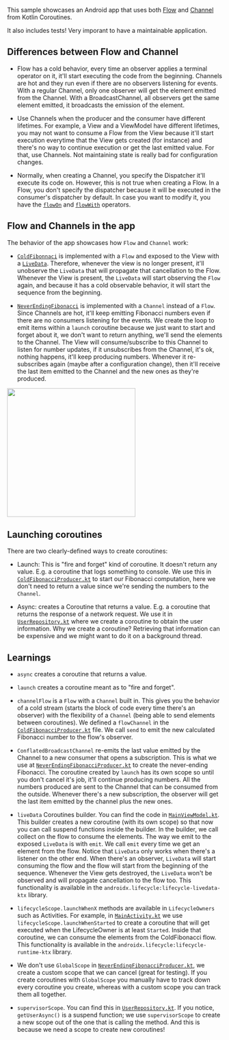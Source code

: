 This sample showcases an Android app that uses both [Flow](https://kotlin.github.io/kotlinx.coroutines/kotlinx-coroutines-core/kotlinx.coroutines.flow/-flow/) and [Channel](https://kotlinlang.org/docs/reference/coroutines/channels.html) from Kotlin Coroutines. 

It also includes tests! Very imporant to have a maintainable application.

## Differences between Flow and Channel

- Flow has a cold behavior, every time an observer applies a terminal operator on it, it'll start
executing the code from the beginning. Channels are hot and they run even if there are no observers
listening for events. With a regular Channel, only one observer will get the element emitted from the Channel. 
With a BroadcastChannel, all observers get the same element emitted, it broadcasts the emission of the element.

- Use Channels when the producer and the consumer have different lifetimes. For example, a View and a 
ViewModel have different lifetimes, you may not want to consume a Flow from the View because it'll start 
execution everytime that the View gets created (for instance) and there's no way to continue execution or get 
the last emitted value. For that, use Channels. Not maintaining state is really bad for configuration changes.

- Normally, when creating a Channel, you specify the Dispatcher it'll execute its code on. However, this is not
true when creating a Flow. In a Flow, you don't specify the dispatcher because it will be executed in the 
consumer's dispatcher by default. In case you want to modify it, you have the [`flowOn`](https://kotlin.github.io/kotlinx.coroutines/kotlinx-coroutines-core/kotlinx.coroutines.flow/flow-on.html) and [`flowWith`](https://kotlin.github.io/kotlinx.coroutines/kotlinx-coroutines-core/kotlinx.coroutines.flow/flow-with.html) operators.

## Flow and Channels in the app

The behavior of the app showcases how `Flow` and `Channel` work: 

- [`ColdFibonnaci`](https://github.com/manuelvicnt/MathCoroutinesFlow/blob/master/app/src/main/java/com/manuelvicnt/coroutinesflow/fibonacci/impl/ColdFibonacciProducer.kt) is implemented with a `Flow` and exposed to the View with a [`LiveData`](https://developer.android.com/topic/libraries/architecture/livedata). 
Therefore, whenever the  view is no longer present, it'll unobserve the `LiveData` that will propagate that cancellation 
to the Flow. Whenever the View is present, the `LiveData` will start observing the `Flow` again, and because it has a 
cold observable behavior, it will start the sequence from the beginning.

- [`NeverEndingFibonacci`](https://github.com/manuelvicnt/MathCoroutinesFlow/blob/master/app/src/main/java/com/manuelvicnt/coroutinesflow/fibonacci/impl/NeverEndingFibonacciProducer.kt) is implemented with a `Channel` instead of a `Flow`. Since Channels are hot,
it'll keep emitting Fibonacci numbers even if there are no consumers listening for the events. We create the loop
to emit items within a `launch` coroutine because we just want to start and forget about it, we don't want to 
return anything, we'll send the elements to the Channel. The View will consume/subscribe to this Channel to listen for
number updates, if it unsubscribes from the Channel, it's ok, nothing happens, it'll keep producing numbers. 
Whenever it re-subscribes again (maybe after a configuration change), then it'll receive the last item emitted 
to the Channel and the new ones as they're produced.

<img src="https://github.com/manuelvicnt/MathCoroutinesFlow/blob/master/app_running.gif" width="300">

## Launching coroutines

There are two clearly-defined ways to create coroutines:

- Launch: This is "fire and forget" kind of coroutine. It doesn't return any value. E.g. a coroutine
that logs something to console. We use this in [`ColdFibonacciProducer.kt`](https://github.com/manuelvicnt/MathCoroutinesFlow/blob/master/app/src/main/java/com/manuelvicnt/coroutinesflow/fibonacci/impl/ColdFibonacciProducer.kt)
to start our Fibonacci computation, here we don't need to return a value since we're sending the numbers to the `Channel`.

- Async: creates a Coroutine that returns a value. E.g. a coroutine that returns the response
of a network request. We use it in [`UserRepository.kt`](https://github.com/manuelvicnt/MathCoroutinesFlow/blob/master/app/src/main/java/com/manuelvicnt/coroutinesflow/user/impl/UserRepository.kt)
where we create a coroutine to obtain the user information. Why we create a coroutine? Retrieving that information can be expensive and we might want to do it on a background thread.

## Learnings

- `async` creates a coroutine that returns a value.

- `launch` creates a coroutine meant as to "fire and forget".

- `channelFlow` is a `Flow` with a `Channel` built in. This gives you the behavior of a cold
stream (starts the block of code every time there's an observer) with the flexibility of a `Channel`
(being able to send elements between coroutines). We defined a `flowChannel` in the
[`ColdFibonacciProducer.kt`](https://github.com/manuelvicnt/MathCoroutinesFlow/blob/master/app/src/main/java/com/manuelvicnt/coroutinesflow/fibonacci/impl/ColdFibonacciProducer.kt) file. We call `send` to emit the new calculated Fibonacci number to
the flow's observer.

- `ConflatedBroadcastChannel` re-emits the last value emitted by the Channel to a new consumer
that opens a subscription. This is what we use at [`NeverEndingFibonacciProducer.kt`](https://github.com/manuelvicnt/MathCoroutinesFlow/blob/master/app/src/main/java/com/manuelvicnt/coroutinesflow/fibonacci/impl/NeverEndingFibonacciProducer.kt) to create the
never-ending Fibonacci. The coroutine created by `launch` has its own scope so until you don't cancel
it's job, it'll continue producing numbers. All the numbers produced are sent to the Channel that
can be consumed from the outside. Whenever there's a new subscription, the observer will get the last
item emitted by the channel plus the new ones.

- `liveData` Coroutines builder. You can find the code in [`MainViewModel.kt`](https://github.com/manuelvicnt/MathCoroutinesFlow/blob/master/app/src/main/java/com/manuelvicnt/coroutinesflow/main/MainViewModel.kt). This builder creates
a new coroutine (with its own scope) so that now you can call suspend functions inside the builder.
In the builder, we call collect on the flow to consume the elements. The way we emit to the exposed
`LiveData` is with `emit`. We call `emit` every time we get an element from the flow. Notice that
`LiveData` only works when there's a listener on the other end. When there's an observer, `LiveData` will
start consuming the flow and the flow will start from the beginning of the sequence. Whenever the
View gets destroyed, the `LiveData` won't be observed and will propagate cancellation to the flow too.
This functionality is available in the `androidx.lifecycle:lifecycle-livedata-ktx` library.

- `lifecycleScope.launchWhenX` methods are available in `LifecycleOwners` such as Activities. For
example, in [`MainActivity.kt`](https://github.com/manuelvicnt/MathCoroutinesFlow/blob/master/app/src/main/java/com/manuelvicnt/coroutinesflow/main/MainActivity.kt) we use `lifecycleScope.launchWhenStarted` to create a coroutine that
will get executed when the LifecycleOwner is at least `Started`. Inside that coroutine, we can
consume the elements from the ColdFibonacci flow.
This functionality is available in the `androidx.lifecycle:lifecycle-runtime-ktx` library.

- We don't use `GlobalScope` in [`NeverEndingFibonacciProducer.kt`](https://github.com/manuelvicnt/MathCoroutinesFlow/blob/master/app/src/main/java/com/manuelvicnt/coroutinesflow/fibonacci/impl/NeverEndingFibonacciProducer.kt), we create a custom scope that
we can cancel (great for testing). If you create coroutines with `GlobalScope` you manually have to track down
every coroutine you create, whereas with a custom scope you can track them all together.

- `supervisorScope`. You can find this in [`UserRepository.kt`](https://github.com/manuelvicnt/MathCoroutinesFlow/blob/master/app/src/main/java/com/manuelvicnt/coroutinesflow/user/impl/UserRepository.kt). If you notice, `getUserAsync()`
is a suspend function; we use `supervisorScope` to create a new scope out of the one that is calling
the method. And this is because we need a scope to create new coroutines!
